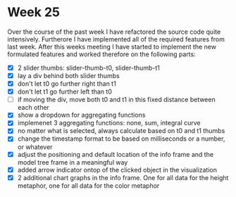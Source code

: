 # Week 25

Over the course of the past week I have refactored the source code quite intensively. Furtherore I have implemented all of the required features from last week. After this weeks meeting I have started to implement the new formulated features and worked therefore on the following parts:
* [x] 2 slider thumbs: slider-thumb-t0, slider-thumb-t1
* [x] lay a div behind both slider thumbs
* [x] don't let t0 go further right than t1
* [x] don't let t1 go further left than t0
* [ ] if moving the div, move both t0 and t1 in this fixed distance between each other
* [x] show a dropdown for aggregating functions
* [x] implemenet 3 aggregating functions: none, sum, integral curve
* [x] no matter what is selected, always calculate based on t0 and t1 thumbs
* [x] change the timestamp format to be based on milliseconds or a number, or whatever
* [x] adjust the positioning and default location of the info frame and the model tree frame in a meaningful way
* [x] added arrow indicator ontop of the clicked object in the visualization
* [x] 2 additional chart graphs in the info frame. One for all data for the height metaphor, one for all data for the color metaphor